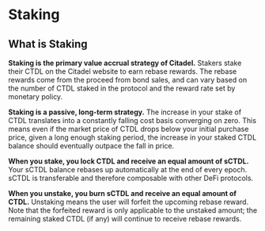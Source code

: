 # Staking

## What is Staking

**Staking is the primary value accrual strategy of Citadel.** Stakers stake their CTDL on the Citadel website to earn rebase rewards. The rebase rewards come from the proceed from bond sales, and can vary based on the number of CTDL staked in the protocol and the reward rate set by monetary policy.

**Staking is a passive, long-term strategy.** The increase in your stake of CTDL translates into a constantly falling cost basis converging on zero. This means even if the market price of CTDL drops below your initial purchase price, given a long enough staking period, the increase in your staked CTDL balance should eventually outpace the fall in price.

**When you stake, you lock CTDL and receive an equal amount of sCTDL.** Your sCTDL balance rebases up automatically at the end of every epoch. sCTDL is transferable and therefore composable with other DeFi protocols.

**When you unstake, you burn sCTDL and receive an equal amount of CTDL.** Unstaking means the user will forfeit the upcoming rebase reward. Note that the forfeited reward is only applicable to the unstaked amount; the remaining staked CTDL (if any) will continue to receive rebase rewards.
